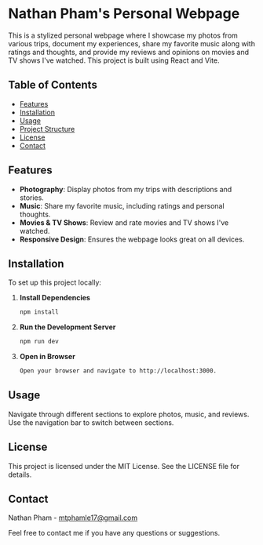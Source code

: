 # Nathan Pham's Personal Webpage

This is a stylized personal webpage where I showcase my photos from various trips, document my experiences, share my favorite music along with ratings and thoughts, and provide my reviews and opinions on movies and TV shows I've watched. This project is built using React and Vite.

## Table of Contents

- [Features](#features)
- [Installation](#installation)
- [Usage](#usage)
- [Project Structure](#project-structure)
- [License](#license)
- [Contact](#contact)

## Features

- **Photography**: Display photos from my trips with descriptions and stories.
- **Music**: Share my favorite music, including ratings and personal thoughts.
- **Movies & TV Shows**: Review and rate movies and TV shows I've watched.
- **Responsive Design**: Ensures the webpage looks great on all devices.

## Installation

To set up this project locally:

1. **Install Dependencies**

   ```bash
   npm install
   
2. **Run the Development Server**

   ```bash
   npm run dev

3. **Open in Browser**

   ```bash
   Open your browser and navigate to http://localhost:3000.

## Usage

   Navigate through different sections to explore photos, music, and reviews.
   Use the navigation bar to switch between sections.
    
## License

This project is licensed under the MIT License. See the LICENSE file for details.

## Contact

Nathan Pham - mtphamle17@gmail.com

Feel free to contact me if you have any questions or suggestions.


